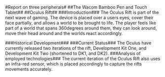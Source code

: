 #Report on three peripherals#
##The Wacom Bamboo Pen and Touch Tablet##
##Oculus Rift##
###Introduction###
The Oculus Rift is part of the next wave of gaming. The device is placed over a
users eyes, cover their face partially, and allows a world to be brought to
life. The player feels like part of a world that spans 360degrees around them,
they can look around, move their head around and the worlds react accordingly.

###Historical Development###
###Current Status###
The Oculus have currently released two iterations of the rift, Development Kit
One, and Development Kit Two (shortened to DK1, and DK2).
###Analysis of employed technologies###
The current iteration of the Oculus Rift also uses an infra-red sensor, which is
placed accordingly to capture the rifts movements accurately. 
